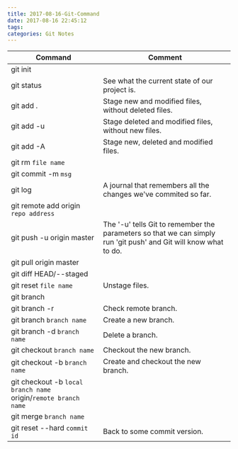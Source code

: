 ```yaml
---
title: 2017-08-16-Git-Command
date: 2017-08-16 22:45:12
tags:
categories: Git Notes
---
```


| Command | Comment |
| ------- | ------- |
| git init | |
| git status | See what the current state of our project is. |
| git add . | Stage new and modified files, without deleted files. |
| git add -u | Stage deleted and modified files, without new files. |
| git add -A | Stage new, deleted and modified files. |
| git rm `file name` | |
| git commit -m `msg` | |
| git log | A journal that remembers all the changes we've commited so far. |
| git remote add origin `repo address` | |
| git push -u origin master | The '-u' tells Git to remember the parameters so that we can simply run 'git push' and Git will know what to do. |
| git pull origin master | |
| git diff HEAD/--staged | |
| git reset `file name` | Unstage files. |
| git branch | |
| git branch -r | Check remote branch. |
| git branch `branch name` | Create a new branch. |
| git branch -d `branch name` | Delete a branch. |
| git checkout `branch name` | Checkout the new branch. |
| git checkout -b `branch name` | Create and checkout the new branch. |
| git checkout -b `local branch name` origin/`remote branch name` | |
| git merge `branch name` | |
| git reset --hard `commit id` | Back to some commit version. |
